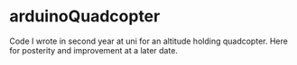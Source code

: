 # arduinoQuadcopter
Code I wrote in second year at uni for an altitude holding quadcopter. Here for posterity and improvement at a later date.
